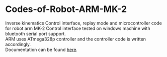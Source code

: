 # Codes-of-Robot-ARM-MK-2
Inverse kinematics Control interface, replay mode and microcontroller code for robot arm MK-2
Control interface tested on windows machine with bluetooth serial port support.<br>
ARM uses ATmega328p controller and the controller code is written accordingly.<br>
Documentation can be found [here](https://sites.google.com/view/md-asifuzzaman-khan/robot-arm-mk-2). <br>

